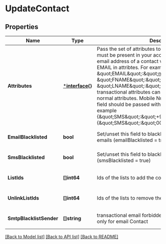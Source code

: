 # UpdateContact

## Properties
Name | Type | Description | Notes
------------ | ------------- | ------------- | -------------
**Attributes** | [***interface{}**](interface{}.md) | Pass the set of attributes to be updated. These attributes must be present in your account. To update existing email address of a contact with the new one please pass EMAIL in attribtes. For example, &#x60;{ \&quot;EMAIL\&quot;:\&quot;newemail@domain.com\&quot;, \&quot;FNAME\&quot;:\&quot;Ellie\&quot;, \&quot;LNAME\&quot;:\&quot;Roger\&quot;}&#x60;. Keep in mind transactional attributes can be updated the same way as normal attributes. Mobile Number in \&quot;SMS\&quot; field should be passed with proper country code. For example {\&quot;SMS\&quot;:\&quot;+91xxxxxxxxxx\&quot;} or {\&quot;SMS\&quot;:\&quot;0091xxxxxxxxxx\&quot;} | [optional] [default to null]
**EmailBlacklisted** | **bool** | Set/unset this field to blacklist/allow the contact for emails (emailBlacklisted &#x3D; true) | [optional] [default to null]
**SmsBlacklisted** | **bool** | Set/unset this field to blacklist/allow the contact for SMS (smsBlacklisted &#x3D; true) | [optional] [default to null]
**ListIds** | **[]int64** | Ids of the lists to add the contact to | [optional] [default to null]
**UnlinkListIds** | **[]int64** | Ids of the lists to remove the contact from | [optional] [default to null]
**SmtpBlacklistSender** | **[]string** | transactional email forbidden sender for contact. Use only for email Contact | [optional] [default to null]

[[Back to Model list]](../README.md#documentation-for-models) [[Back to API list]](../README.md#documentation-for-api-endpoints) [[Back to README]](../README.md)

